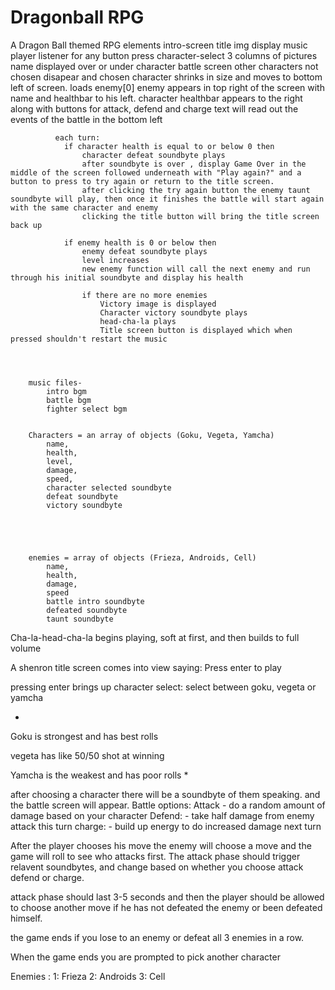 # Dragonball RPG
A Dragon Ball themed RPG
elements
            intro-screen
                title img display
                music player
                listener for any button press
            character-select
                3 columns of pictures
                name displayed over or under character
            battle screen
                other characters not chosen disapear and chosen character shrinks in size and moves to bottom left of screen. 
                loads enemy[0]
                enemy appears in top right of the screen with name and healthbar to his left. 
                character healthbar appears to the right along with buttons for attack, defend and charge
                text will read out the events of the battle in the bottom left 


              each turn:
                if character health is equal to or below 0 then
                    character defeat soundbyte plays
                    after soundbyte is over , display Game Over in the middle of the screen followed underneath with "Play again?" and a button to press to try again or return to the title screen.
                    after clicking the try again button the enemy taunt soundbyte will play, then once it finishes the battle will start again with the same character and enemy
                    clicking the title button will bring the title screen back up

                if enemy health is 0 or below then
                    enemy defeat soundbyte plays
                    level increases
                    new enemy function will call the next enemy and run through his initial soundbyte and display his health

                    if there are no more enemies 
                        Victory image is displayed
                        Character victory soundbyte plays
                        head-cha-la plays 
                        Title screen button is displayed which when pressed shouldn't restart the music
                    

                     
                                    
        music files-
            intro bgm
            battle bgm
            fighter select bgm
            

        Characters = an array of objects (Goku, Vegeta, Yamcha)
            name,
            health,
            level,
            damage,
            speed,
            character selected soundbyte
            defeat soundbyte
            victory soundbyte





        enemies = array of objects (Frieza, Androids, Cell)
            name,
            health,
            damage,
            speed
            battle intro soundbyte
            defeated soundbyte
            taunt soundbyte

Cha-la-head-cha-la begins playing, soft at first, and then builds to full volume

A shenron title screen comes into view saying: Press enter to play

pressing enter brings up character select:
select between goku, vegeta or yamcha

*
Goku is strongest and has best rolls

vegeta has like 50/50 shot at winning

Yamcha is the weakest and has poor rolls
*

after choosing a character there will be a soundbyte of them speaking. and the battle screen will appear.
Battle options:
    Attack - do a random amount of damage based on your character
    Defend: - take half damage from enemy attack this turn
    charge: - build up energy to do increased damage next turn

After the player chooses his move the enemy will choose a move and the game will roll to see who attacks first. 
The attack phase should trigger relavent soundbytes, and change based on whether you choose attack defend or charge. 

attack phase should last 3-5 seconds and then the player should be allowed to choose another move if he has not defeated the enemy or been defeated himself. 

the game ends if you lose to an enemy or defeat all 3 enemies in a row. 

When the game ends you are prompted to pick another character


Enemies : 
    1: Frieza
    2: Androids
    3: Cell

